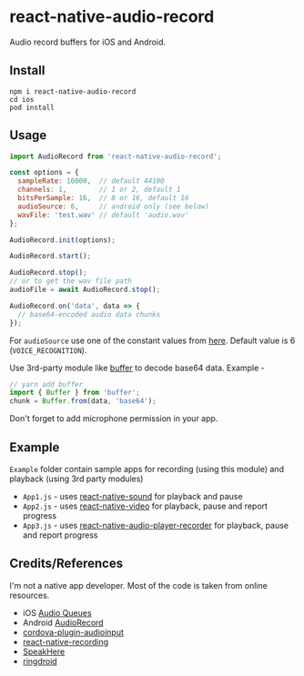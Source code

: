 
# react-native-audio-record
Audio record buffers for iOS and Android.

## Install
```
npm i react-native-audio-record
cd ios
pod install
```

## Usage
```js
import AudioRecord from 'react-native-audio-record';

const options = {
  sampleRate: 16000,  // default 44100
  channels: 1,        // 1 or 2, default 1
  bitsPerSample: 16,  // 8 or 16, default 16
  audioSource: 6,     // android only (see below)
  wavFile: 'test.wav' // default 'audio.wav'
};

AudioRecord.init(options);

AudioRecord.start();

AudioRecord.stop();
// or to get the wav file path
audioFile = await AudioRecord.stop();

AudioRecord.on('data', data => {
  // base64-encoded audio data chunks
});
```

For `audioSource` use one of the constant values from [here](https://developer.android.com/reference/android/media/MediaRecorder.AudioSource). Default value is 6 (`VOICE_RECOGNITION`).

Use 3rd-party module like [buffer](https://www.npmjs.com/package/buffer) to decode base64 data. Example -
```js
// yarn add buffer
import { Buffer } from 'buffer';
chunk = Buffer.from(data, 'base64');
```
Don't forget to add microphone permission in your app.

## Example
`Example` folder contain sample apps for recording (using this module) and playback (using 3rd party modules)
- `App1.js` - uses [react-native-sound](https://github.com/zmxv/react-native-sound) for playback and pause
- `App2.js` - uses [react-native-video](https://github.com/react-native-community/react-native-video) for playback, pause and report progress
- `App3.js` - uses [react-native-audio-player-recorder](https://github.com/Shinetechchina/react-native-audio-player-recorder) for playback, pause and report progress

## Credits/References
I'm not a native app developer. Most of the code is taken from online resources.
- iOS [Audio Queues](https://developer.apple.com/library/content/documentation/MusicAudio/Conceptual/AudioQueueProgrammingGuide)
- Android [AudioRecord](https://developer.android.com/reference/android/media/AudioRecord.html)
- [cordova-plugin-audioinput](https://github.com/edimuj/cordova-plugin-audioinput)
- [react-native-recording](https://github.com/qiuxiang/react-native-recording)
- [SpeakHere](https://github.com/shaojiankui/SpeakHere)
- [ringdroid](https://github.com/google/ringdroid)
